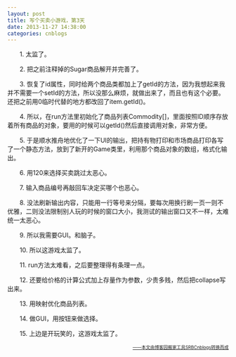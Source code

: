 ```yaml
---
layout: post
title: 写个买卖小游戏，第3天
date: 2013-11-27 14:38:00
categories: cnblogs
---
```


<p>　　1. 太监了。</p>
<p>　　2. 把之前注释掉的Sugar商品解开并完善了。</p>
<p>　　3. 恢复了id属性，同时给两个商品类都加上了getId的方法，因为我想起来我并不需要一个setId的方法，所以没那么麻烦，就做出来了，而且也有这个必要。还把之前用0临时代替的地方都改回了item.getId()。</p>
<p>　　4. 所以，在run方法里初始化了商品列表Commodity[]，里面按照ID顺序存放着所有商品的对象，要用的时候可以getId()然后直接调用对象，非常方便。</p>
<p>　　5. 于是顺水推舟地优化了一下UI的输出，把持有物打印和市场商品打印各写了一个静态方法，放到了新开的Game类里，利用那个商品对象的数组，格式化输出。</p>
<p>　　6. 用120来选择买卖跳过太恶心。</p>
<p>　　7. 输入商品编号再敲回车决定买哪个也恶心。</p>
<p>　　8. 没法刷新输出内容，只能用一行等号来分隔，要每次用换行刷一页一则不优雅，二则没法限制别人玩的时候的窗口大小，我测试的输出窗口又不一样，太难统一太恶心。</p>
<p>　　9. 所以我需要GUI。和脑子。</p>
<p>　　10. 所以这游戏太监了。</p>
<p>　　11. run方法太难看，之后要整理得有条理一点。</p>
<p>　　12. 还要给价格的计算公式加上存量作为参数，少贵多贱，然后把collapse写出来。</p>
<p>　　13. 用映射优化商品列表。</p>
<p>　　14. 做GUI，用按钮来做选择。</p>
<p>　　15. 上边是开玩笑的，这游戏太监了。</p>

<div align=right><a href="https://github.com/mlxy/SRBCnblogs"><font size=1>——本文由博客园搬家工具SRBCnblogs转换而成</font></a></div>